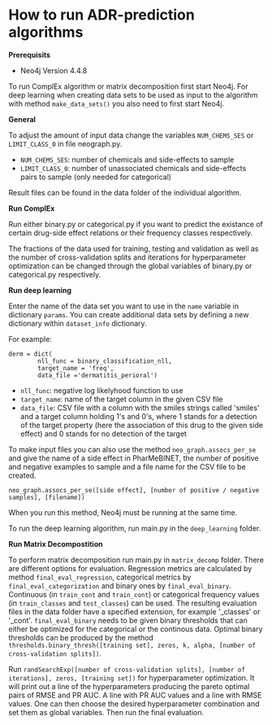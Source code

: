 # How to run ADR-prediction algorithms


**Prerequisits**

* Neo4j Version 4.4.8

To run ComplEx algorithm or matrix decomposition first start Neo4j. For deep learning when creating data sets to be used as input to the algorithm with method `make_data_sets()` you also need to first start Neo4j.


**General**

To adjust the amount of input data change the variables `NUM_CHEMS_SES` or `LIMIT_CLASS_0` in file neograph.py.
 - `NUM_CHEMS_SES`: number of chemicals and side-effects to sample
  - `LIMIT_CLASS_0`: number of unassociated chemicals and side-effects
   pairs to sample (only needed for categorical)

Result files can be found in the data folder of the individual algorithm.


**Run ComplEx**

Run either binary.py or categorical.py if you want to predict the existance of certain drug-side effect relations or their frequency classes respectively.

The fractions of the data used for training, testing and validation as well as the number of cross-validation splits and iterations for hyperparameter optimization can be changed through the global variables of binary.py or categorical.py respectively.


**Run deep learning**

Enter the name of the data set you want to use in the `name` variable in dictionary `params`.
You can create additional data sets by defining a new dictionary within `dataset_info` dictionary.

For example:

    derm = dict(  
            nll_func = binary_classification_nll,  
            target_name = 'freq', 
            data_file ='dermatitis_perioral')

 - `nll_func`: negative log likelyhood  function to use 
 - `target_name`: name of the target column in the given CSV file 
 - `data_file`: CSV file with a column with the smiles strings called 'smiles' and a target
   column holding 1's and 0's, where 1 stands for a detection of the
   target property (here the association of this drug to the given side
   effect) and 0 stands for no detection of the target

To make input files you can also use the method `neo_graph.assocs_per_se` and give the name of a side effect in PharMeBINET, the number of positive and negative examples to sample and a file name for the CSV file to be created.

    neo_graph.assocs_per_se([side effect], [number of positive / negative samples], [filename])

When you run this method, Neo4j must be running at the same time.

To run the deep learning algorithm, run main.py in the `deep_learning` folder.


**Run Matrix Decompostition**

To perform matrix decomposition run main.py in `matrix_decomp` folder.
There are different options for evaluation. Regression metrics are calculated by method `final_eval_regression`, categorical metrics by `final_eval_categorization` and binary ones by `final_eval_binary`.
Continuous (in `train_cont` and `train_cont`) or categorical frequency values (in `train_classes` and `test_classes`) can be used. The resulting evaluation files in the data folder have a specified extension, for example  '_classes' or '_cont'. `final_eval_binary` needs to be given binary thresholds that can either be optimized for the categorical or the continous data. Optimal binary thresholds can be produced by the method `thresholds.binary_thresh([training set], zeros, k, alpha, [number of cross-validation splits])`.  

Run `randSearchExp([number of cross-validation splits], [number of iterations], zeros, [training set])` for hyperparameter optimization. It will print out a line of the hyperparameters producing the pareto optimal pairs of RMSE and PR AUC. A line with PR AUC values and a line with RMSE values. One can then choose the desired hyperparameter combination and set them as global variables. Then run the final evaluation.

